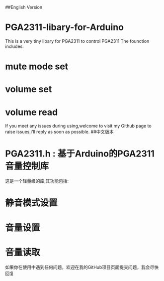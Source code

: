 ##English Version
# PGA2311-libary-for-Arduino
This is a very tiny libary for PGA2311 to control PGA2311
The founction includes:
# mute mode set
# volume set
# volume read
If you meet any issues during using,welcome to visit my Github page to raise issues,i'll reply as soon as possible.
##中文版本
# PGA2311.h : 基于Arduino的PGA2311音量控制库
这是一个轻量级的库,其功能包括:
# 静音模式设置
# 音量设置
# 音量读取
如果你在使用中遇到任何问题，欢迎在我的GitHub项目页面提交问题，我会尽快回复
